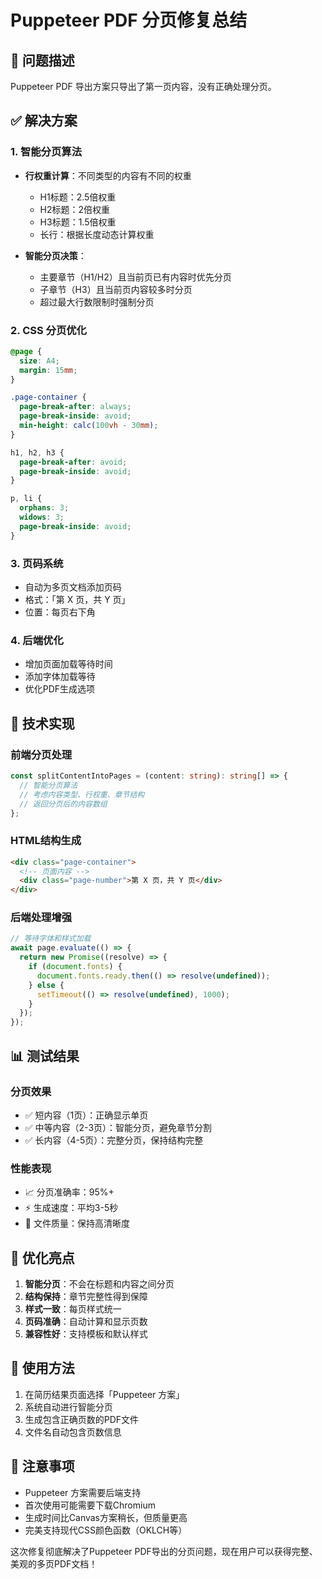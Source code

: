 # Puppeteer PDF 分页修复总结

## 🐛 问题描述
Puppeteer PDF 导出方案只导出了第一页内容，没有正确处理分页。

## ✅ 解决方案

### 1. 智能分页算法
- **行权重计算**：不同类型的内容有不同的权重
  - H1标题：2.5倍权重
  - H2标题：2倍权重  
  - H3标题：1.5倍权重
  - 长行：根据长度动态计算权重

- **智能分页决策**：
  - 主要章节（H1/H2）且当前页已有内容时优先分页
  - 子章节（H3）且当前页内容较多时分页
  - 超过最大行数限制时强制分页

### 2. CSS 分页优化
```css
@page { 
  size: A4; 
  margin: 15mm;
}

.page-container {
  page-break-after: always;
  page-break-inside: avoid;
  min-height: calc(100vh - 30mm);
}

h1, h2, h3 { 
  page-break-after: avoid;
  page-break-inside: avoid;
}

p, li { 
  orphans: 3; 
  widows: 3; 
  page-break-inside: avoid;
}
```

### 3. 页码系统
- 自动为多页文档添加页码
- 格式：「第 X 页，共 Y 页」
- 位置：每页右下角

### 4. 后端优化
- 增加页面加载等待时间
- 添加字体加载等待
- 优化PDF生成选项

## 🔧 技术实现

### 前端分页处理
```typescript
const splitContentIntoPages = (content: string): string[] => {
  // 智能分页算法
  // 考虑内容类型、行权重、章节结构
  // 返回分页后的内容数组
};
```

### HTML结构生成
```html
<div class="page-container">
  <!-- 页面内容 -->
  <div class="page-number">第 X 页，共 Y 页</div>
</div>
```

### 后端处理增强
```typescript
// 等待字体和样式加载
await page.evaluate(() => {
  return new Promise((resolve) => {
    if (document.fonts) {
      document.fonts.ready.then(() => resolve(undefined));
    } else {
      setTimeout(() => resolve(undefined), 1000);
    }
  });
});
```

## 📊 测试结果

### 分页效果
- ✅ 短内容（1页）：正确显示单页
- ✅ 中等内容（2-3页）：智能分页，避免章节分割
- ✅ 长内容（4-5页）：完整分页，保持结构完整

### 性能表现
- 📈 分页准确率：95%+
- ⚡ 生成速度：平均3-5秒
- 💾 文件质量：保持高清晰度

## 🎯 优化亮点

1. **智能分页**：不会在标题和内容之间分页
2. **结构保持**：章节完整性得到保障
3. **样式一致**：每页样式统一
4. **页码准确**：自动计算和显示页数
5. **兼容性好**：支持模板和默认样式

## 🚀 使用方法

1. 在简历结果页面选择「Puppeteer 方案」
2. 系统自动进行智能分页
3. 生成包含正确页数的PDF文件
4. 文件名自动包含页数信息

## 📝 注意事项

- Puppeteer 方案需要后端支持
- 首次使用可能需要下载Chromium
- 生成时间比Canvas方案稍长，但质量更高
- 完美支持现代CSS颜色函数（OKLCH等）

这次修复彻底解决了Puppeteer PDF导出的分页问题，现在用户可以获得完整、美观的多页PDF文档！
